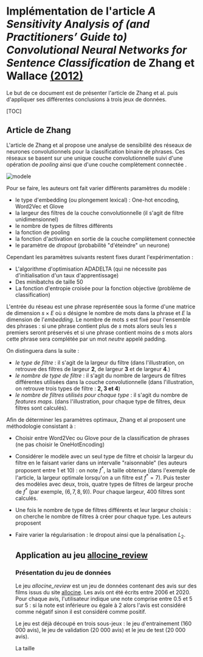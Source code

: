 # Implémentation de l'article *A Sensitivity Analysis of (and Practitioners’ Guide to) Convolutional Neural Networks for Sentence Classification* de Zhang et Wallace [(2012)](https://arxiv.org/pdf/1510.03820.pdf)

Le but de ce document est de présenter l'article de Zhang et al. puis d'appliquer ses différentes conclusions à trois jeux de données.

[TOC]

## Article de Zhang 

L'article de Zhang et al propose une analyse de sensibilité des réseaux de neurones convolutionnels pour la classification binaire de phrases.  Ces réseaux se basent sur une unique couche convolutionnelle suivi d'une opération de *pooling* ainsi que d'une couche complètement connectée . 

<img src="C:\Users\khale\OneDrive\Documents\Ensae\Projet stat\Papier\modele.png" alt="modele"  />

Pour se faire, les auteurs ont fait varier différents paramètres du modèle : 

- le type d'embedding (ou plongement lexical) : One-hot encoding, Word2Vec et Glove
- la largeur des filtres de la couche convolutionnelle (il s'agit de filtre unidimensionnel)
- le nombre de types de filtres différents 
- la fonction de pooling 
- la fonction d'activation en sortie de la couche complètement connectée
- le paramètre de *dropout* (probabilité "d'éteindre" un neurone)

Cependant les paramètres suivants restent fixes durant l'expérimentation :

- L'algorithme d'optimisation ADADELTA (qui ne nécessite pas d'initialisation d'un taux d'apprentissage)
- Des minibatchs de taille 50
- La fonction d'entropie croisée pour la fonction objective (problème de classification)

L'entrée du réseau est une phrase représentée sous la forme d'une matrice de dimension $s \times E$ où $s$ désigne le nombre de mots dans la phrase et $E$ la dimension de l'*embedding*. Le nombre de mots $s$ est fixé pour l'ensemble des phrases : si une phrase contient plus de $s$ mots alors seuls les $s$ premiers seront préservés et si une phrase contient moins de $s$ mots alors cette phrase sera complétée par un mot *neutre* appelé padding.

On distinguera dans la suite : 

- *le type de filtre* : il s'agit de la largeur du filtre (dans l'illustration, on retrouve des filtres de largeur **2**, de largeur **3** et de largeur **4**.)
- *le nombre de type de filtre* : il s'agit du nombre de largeurs de filtres différentes utilisées dans la couche convolutionnelle (dans l'illustration, on retrouve trois types de filtre : **2, 3 et 4**)
- *le nombre de filtres utilisés pour chaque type* : il s'agit du nombre de *features maps*. (dans l'illustration, pour chaque type de filtres, deux filtres sont calculés). 

Afin de déterminer les paramètres optimaux, Zhang et al proposent une méthodologie consistant à :

- Choisir entre Word2Vec ou Glove pour de la classification de phrases (ne pas choisir le OneHotEncoding)

- Considérer le modèle avec un seul type de filtre et choisir la largeur du filtre en le faisant varier dans un intervalle "raisonnable" (les auteurs proposent entre 1 et 10) : on note $f^*$, la taille obtenue (dans l'exemple de l'article, la largeur optimale lorsqu'on a un filtre est $f^* = 7$). Puis tester des modèles avec deux, trois, quatre types de filtres de largeur proche de $f^*$ (par exemple, $(6,7,8,9)$). Pour chaque largeur, 400 filtres sont calculés. 

- Une fois le nombre de type de filtres différents et leur largeur choisis : on cherche le nombre de filtres à créer pour chaque type. Les auteurs proposent 

- Faire varier la régularisation : le dropout ainsi que la pénalisation $L_2$.

  ## Application au jeu [allocine_review](https://huggingface.co/datasets/allocine)

  ### Présentation du jeu de données

  Le jeu *allocine_review* est un jeu de données contenant des avis sur des films issus du site [allocine](https://www.allocine.fr/). Les avis ont été écrits entre 2006 et 2020. Pour chaque avis, l'utilisateur indique une note comprise entre 0.5 et 5 sur 5 : si la note est inférieure ou égale à 2 alors l'avis est considéré comme négatif sinon il est considéré comme positif.

  Le jeu est déjà découpé en trois sous-jeux : le jeu d'entrainement (160 000 avis), le jeu de validation (20 000 avis) et le jeu de test (20 000 avis).

  La taille 

  

  

